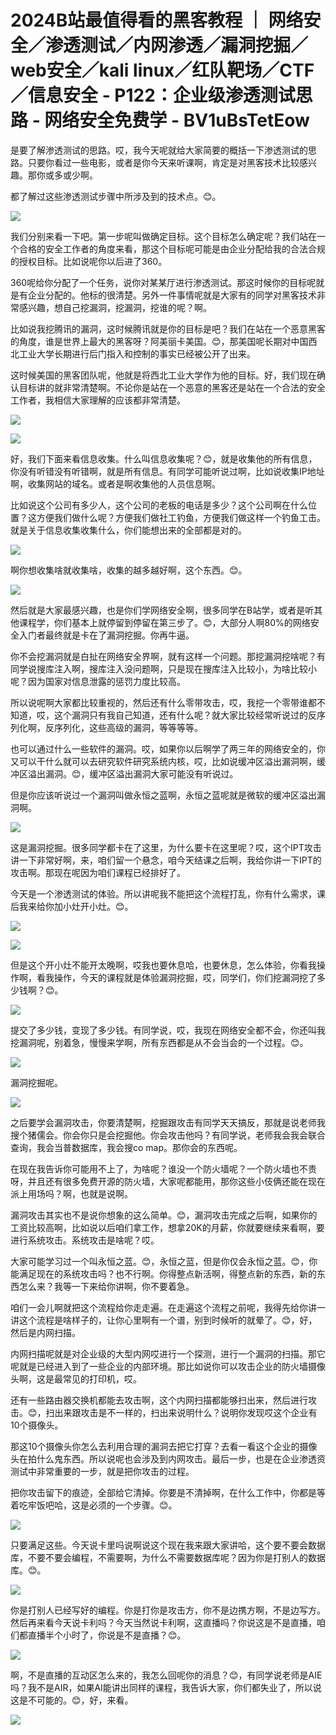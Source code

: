 # 2024B站最值得看的黑客教程 ｜ 网络安全／渗透测试／内网渗透／漏洞挖掘／web安全／kali linux／红队靶场／CTF／信息安全 - P122：企业级渗透测试思路 - 网络安全免费学 - BV1uBsTetEow

是要了解渗透测试的思路。哎，我今天呢就给大家简要的概括一下渗透测试的思路。只要你看过一些电影，或者是你今天来听课啊，肯定是对黑客技术比较感兴趣。那你或多或少啊。

都了解过这些渗透测试步骤中所涉及到的技术点。😊。

![](img/b39a41d338945e5724f816cc4a418856_1.png)

我们分别来看一下吧。第一步呢叫做确定目标。这个目标怎么确定呢？我们站在一个合格的安全工作者的角度来看，那这个目标呢可能是由企业分配给我的合法合规的授权目标。比如说呢你以后进了360。

360呢给你分配了一个任务，说你对某某厅进行渗透测试。那这时候你的目标呢就是有企业分配的。他标的很清楚。另外一件事情呢就是大家有的同学对黑客技术非常感兴趣，想自己挖漏洞，挖漏洞，挖谁的呢？啊。

比如说我挖腾讯的漏洞，这时候腾讯就是你的目标是吧？我们在站在一个恶意黑客的角度，谁是世界上最大的黑客呀？阿美丽卡美国。😊，那美国呢长期对中国西北工业大学长期进行后门指入和控制的事实已经被公开了出来。

这时候美国的黑客团队呢，他就是将西北工业大学作为他的目标。好，我们现在确认目标讲的就非常清楚啊。不论你是站在一个恶意的黑客还是站在一个合法的安全工作者，我相信大家理解的应该都非常清楚。



![](img/b39a41d338945e5724f816cc4a418856_3.png)

![](img/b39a41d338945e5724f816cc4a418856_4.png)

好，我们下面来看信息收集。什么叫信息收集呢？😊，就是收集他的所有信息，你没有听错没有听错啊，就是所有信息。有同学可能听说过啊，比如说收集IP地址啊，收集网站的域名。或者是啊收集他的人员信息啊。

比如说这个公司有多少人，这个公司的老板的电话是多少？这个公司啊在什么位置？这方便我们做什么呢？方便我们做社工钓鱼，方便我们做这样一个钓鱼工击。就是关于信息收集收集什么，你们能想出来的全部都是对的。



![](img/b39a41d338945e5724f816cc4a418856_6.png)

啊你想收集啥就收集啥，收集的越多越好啊，这个东西。😊。

![](img/b39a41d338945e5724f816cc4a418856_8.png)

然后就是大家最感兴趣，也是你们学网络安全啊，很多同学在B站学，或者是听其他课程学，你们基本上就停留到停留在第三步了。😊，大部分人啊80%的网络安全入门者最终就是卡在了漏洞挖掘。你再牛逼。

你不会挖漏洞就是白扯在网络安全界啊，就有这样一个问题。那挖漏洞挖啥呢？有同学说搜库注入啊，搜库注入没问题啊，只是现在搜库注入比较小，为啥比较小呢？因为国家对信息泄露的惩罚力度比较高。

所以说呢啊大家都比较重视的，然后还有什么零带攻击，哎，我挖一个零带谁都不知道，哎，这个漏洞只有我自己知道，还有什么呢？就大家比较经常听说过的反序列化啊，反序列化，这些高级的漏洞，等等等等。

也可以通过什么一些软件的漏洞。哎，如果你以后啊学了两三年的网络安全的，你又可以干什么就可以去研究软件研究系统内核，哎，比如说缓冲区溢出漏洞啊，缓冲区溢出漏洞。😊，缓冲区溢出漏洞大家可能没有听说过。

但是你应该听说过一个漏洞叫做永恒之蓝啊，永恒之蓝呢就是微软的缓冲区溢出漏洞啊。

![](img/b39a41d338945e5724f816cc4a418856_10.png)

这是漏洞挖掘。很多同学都卡在了这里，为什么要卡在这里呢？哎，这个IPT攻击讲一下非常好啊，来，咱们留一个悬念，咱今天结课之后啊，我给你讲一下IPT的攻击啊。那现在呢因为咱们课程已经排好了。

今天是一个渗透测试的体验。所以讲呢我不能把这个流程打乱，你有什么需求，课后我来给你加小灶开小灶。😊。

![](img/b39a41d338945e5724f816cc4a418856_12.png)

![](img/b39a41d338945e5724f816cc4a418856_13.png)

但是这个开小灶不能开太晚啊，哎我也要休息哈，也要休息，怎么体验，你看我操作啊，看我操作，今天的课程就是体验漏洞挖掘，哎，同学们，你们挖漏洞挖了多少钱啊？😊。



![](img/b39a41d338945e5724f816cc4a418856_15.png)

提交了多少钱，变现了多少钱。有同学说，哎，我现在网络安全都不会，你还叫我挖漏洞呢，别着急，慢慢来学啊，所有东西都是从不会当会的一个过程。😊。



![](img/b39a41d338945e5724f816cc4a418856_17.png)

漏洞挖掘呢。

![](img/b39a41d338945e5724f816cc4a418856_19.png)

之后要学会漏洞攻击，你要清楚啊，挖掘跟攻击有同学天天搞反，那就是说老师我搜个猪儒会。你会你只是会挖掘他。你会攻击他吗？有同学说，老师我会我会联合查询，我会当普数据库，我会搜co map。那你会的东西呢。

在现在我告诉你可能用不上了，为啥呢？谁没一个防火墙呢？一个防火墙也不贵呀，并且还有很多免费开源的防火墙，大家呢都能用，那你这些小伎俩还能在现在派上用场吗？啊，也就是说啊。

漏洞攻击其实也不是说你想象的这么简单。😊，漏洞攻击完成之后啊，如果你的工资比较高啊，比如说以后咱们拿工作，想拿20K的月薪，你就要继续来看啊，要进行系统攻击。系统攻击是啥呢？哎。

大家可能学习过一个叫永恒之蓝。😊，永恒之蓝，但是你仅会永恒之蓝。😊，你能满足现在的系统攻击吗？也不行啊。你得整点新活啊，得整点新的东西，新的东西怎么来？我等一下来给你讲啊，你不要着急。

咱们一会儿啊就把这个流程给你走走遍。在走遍这个流程之前呢，我得先给你讲一讲这个流程是啥样子的，让你心里啊有一个谱，别到时候听的就晕了。😊，好，然后是内网扫描。

内网扫描呢就是对企业级的大型内网哎进行一个探测，进行一个漏洞的扫描。那它呢就是已经进入到了一些企业的内部环境。那比如说你可以攻击企业的防火墙摄像头啊，这是最常见的打印机，哎。

还有一些路由器交换机都能去攻击啊，这个内网扫描都能够扫出来，然后进行攻击。😊，扫出来跟攻击是不一样的，扫出来说明什么？说明你发现哎这个企业有10个摄像头。

那这10个摄像头你怎么去利用合理的漏洞去把它打穿？去看一看这个企业的摄像头在拍什么鬼东西。所以说呢也会涉及到内网攻击。最后一步，也是在企业渗透资测试中非常重要的一步，就是把你攻击的过程。

把你攻击留下的痕迹，全部给它清掉。你要是不清掉啊，在什么工作中，你都是等着吃牢饭吧哈，这是必须的一个步骤。😊。



![](img/b39a41d338945e5724f816cc4a418856_21.png)

只要满足这些。今天说卡里吗说啊说这个现在我来跟大家讲哈，这个要不要会数据库，不要不要会编程，不需要啊，为什么不需要数据库呢？因为你是打别人的数据库。😊。



![](img/b39a41d338945e5724f816cc4a418856_23.png)

你是打别人已经写好的编程。你是打你是攻击方，你不是边携方啊，不是边写方。然后再来看今天说卡利吗？今天当然说卡利啊，这直播吗？你说这是不是直播，咱们都直播半个小时了，你说是不是直播？😊。



![](img/b39a41d338945e5724f816cc4a418856_25.png)

啊，不是直播的互动区怎么来的，我怎么回呢你的消息？😊，有同学说老师是AIE吗？我不是AIR，如果AI能讲出同样的课程，我告诉大家，你们都失业了，所以说这是不可能的。😊，好，来看。



![](img/b39a41d338945e5724f816cc4a418856_27.png)